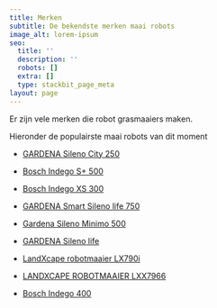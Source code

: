 ```yaml
---
title: Merken
subtitle: De bekendste merken maai robots
image_alt: lorem-ipsum
seo:
  title: ''
  description: ''
  robots: []
  extra: []
  type: stackbit_page_meta
layout: page
---
```

Er zijn vele merken die robot grasmaaiers maken.

Hieronder de populairste maai robots van dit moment

*   [GARDENA Sileno City 250](https://partner.bol.com/click/click?p=2\&t=url\&s=1185998\&f=TXL\&url=https%3A%2F%2Fwww.bol.com%2Fnl%2Fnl%2Fp%2Fgardena-sileno-city-250-robotmaaier-gazons-tot-250-m%2F9200000092940935%2F\&name=GARDENA%20Sileno%20City%20250%20Robotmaaier%20-%20gazons%20t...\&subid=Merken)

*   [Bosch Indego S+ 500](https://www.bol.com/nl/nl/p/bosch-indego-s-500-robotmaaier-voor-gazons-tot-500-m2-incl-laadstation-en-accessoires-connected/9300000017133265/)

*   [Bosch Indego XS 300](https://www.bol.com/nl/nl/p/bosch-indego-xs-300-robotmaaier-voor-gazons-tot-300-m2-incl-laadstation-en-accessoires/9300000017133256/)

*   [GARDENA Smart Sileno life 750](https://www.bol.com/nl/nl/p/gardena-smart-sileno-life-750-robotmaaier-voor-gazons-tot-ca-750-m/9200000101937442/)

*   [Gardena Sileno Minimo 500](https://www.bol.com/nl/nl/p/gardena-sileno-minimo-500-robotmaaier-voor-gazons-tot-ca-500-m/9300000032327992/)

*   [GARDENA Sileno life](https://www.bol.com/nl/nl/p/gardena-sileno-life-robotmaaier-750-m2/9200000101937440/)

*   [LandXcape robotmaaier LX790i](https://www.bol.com/nl/nl/p/landxcape-robotmaaier-lx790i-met-wifi/9300000039754649/)

*   [LANDXCAPE ROBOTMAAIER LXX7966](https://www.bol.com/nl/nl/b/landxcape-robotmaaier-lxx7966/601152658/)

*   [Bosch Indego 400](https://www.bol.com/nl/nl/p/bosch-indego-400-robotmaaier-voor-gazons-tot-400-m2-incl-laadstation-en-accessoires/9200000133199329/)
